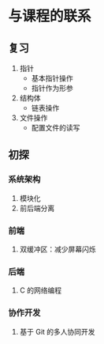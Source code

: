 # 与课程的联系

## 复习

1. 指针
   - 基本指针操作
   - 指针作为形参
2. 结构体
   - 链表操作
3. 文件操作
   - 配置文件的读写



## 初探

### 系统架构

1. 模块化
2. 前后端分离



### 前端

1. 双缓冲区：减少屏幕闪烁

   

### 后端

1. C 的网络编程

   

### 协作开发

1. 基于 Git 的多人协同开发
